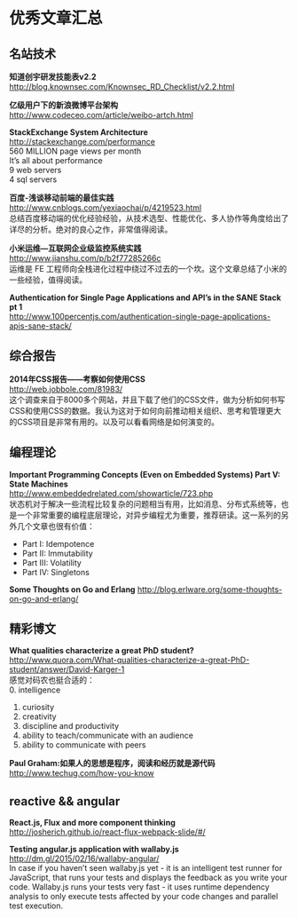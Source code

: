 优秀文章汇总
========

## 名站技术

**知道创宇研发技能表v2.2**  
http://blog.knownsec.com/Knownsec_RD_Checklist/v2.2.html  

**亿级用户下的新浪微博平台架构**  
http://www.codeceo.com/article/weibo-artch.html  

**StackExchange System Architecture**  
http://stackexchange.com/performance  
560 MILLION page views per month  
It’s all about performance  
9 web servers  
4 sql servers  

**百度-浅谈移动前端的最佳实践**  
http://www.cnblogs.com/yexiaochai/p/4219523.html  
总结百度移动端的优化经验经验，从技术选型、性能优化、多人协作等角度给出了详尽的分析。绝对的良心之作，非常值得阅读。


**小米运维—互联网企业级监控系统实践**  
http://www.jianshu.com/p/b2f77285266c  
运维是 FE 工程师向全栈进化过程中绕过不过去的一个坎。这个文章总结了小米的一些经验，值得阅读。

**Authentication for Single Page Applications and API’s in the SANE Stack pt 1**  
http://www.100percentjs.com/authentication-single-page-applications-apis-sane-stack/  

## 综合报告

**2014年CSS报告——考察如何使用CSS**  
http://web.jobbole.com/81983/  
这个调查来自于8000多个网站，并且下载了他们的CSS文件，做为分析如何书写CSS和使用CSS的数据。我认为这对于如何向前推动相关组织、思考和管理更大的CSS项目是非常有用的。以及可以看看网络是如何演变的。

## 编程理论

**Important Programming Concepts (Even on Embedded Systems) Part V: State Machines**  
http://www.embeddedrelated.com/showarticle/723.php  
状态机对于解决一些流程比较复杂的问题相当有用，比如消息、分布式系统等，也是一个非常重要的编程底层理论，对异步编程尤为重要，推荐研读。这一系列的另外几个文章也很有价值：  

- Part I: Idempotence  
- Part II: Immutability  
- Part III: Volatility  
- Part IV: Singletons  


**Some Thoughts on Go and Erlang**
http://blog.erlware.org/some-thoughts-on-go-and-erlang/  

## 精彩博文

**What qualities characterize a great PhD student?**  
http://www.quora.com/What-qualities-characterize-a-great-PhD-student/answer/David-Karger-1  
感觉对码农也挺合适的：  
0. intelligence  
1. curiosity  
2. creativity  
3. discipline and productivity  
4. ability to teach/communicate with an audience  
5. ability to communicate with peers  


**Paul Graham:如果人的思想是程序，阅读和经历就是源代码**  
http://www.techug.com/how-you-know  

## reactive && angular

**React.js, Flux and more component thinking**  
http://josherich.github.io/react-flux-webpack-slide/#/  

**Testing angular.js application with wallaby.js**  
http://dm.gl/2015/02/16/wallaby-angular/  
In case if you haven’t seen wallaby.js yet - it is an intelligent test runner for JavaScript, that runs your tests and displays the feedback as you write your code. Wallaby.js runs your tests very fast - it uses runtime dependency analysis to only execute tests affected by your code changes and parallel test execution.